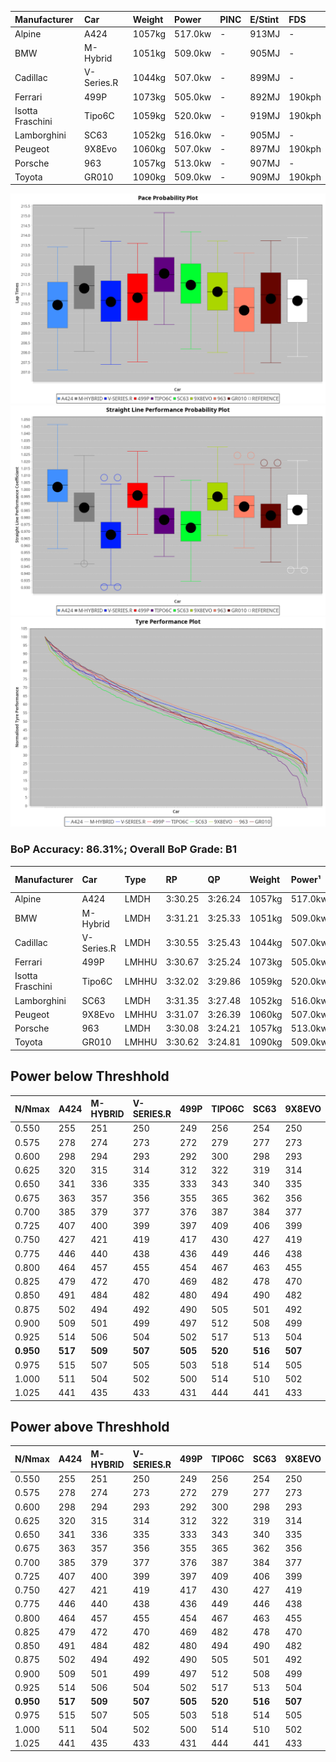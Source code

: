| Manufacturer     | Car        | Weight | Power   | PINC    | E/Stint | FDS     |
|:-|:-|:-|:-|:-|:-|:-|
| Alpine           | A424       | 1057kg | 517.0kw |    -    | 913MJ   |    -    |
| BMW              | M-Hybrid   | 1051kg | 509.0kw |    -    | 905MJ   |    -    |
| Cadillac         | V-Series.R | 1044kg | 507.0kw |    -    | 899MJ   |    -    |
| Ferrari          | 499P       | 1073kg | 505.0kw |    -    | 892MJ   | 190kph  |
| Isotta Fraschini | Tipo6C     | 1059kg | 520.0kw |    -    | 919MJ   | 190kph  |
| Lamborghini      | SC63       | 1052kg | 516.0kw |    -    | 905MJ   |    -    |
| Peugeot          | 9X8Evo     | 1060kg | 507.0kw |    -    | 897MJ   | 190kph  |
| Porsche          | 963        | 1057kg | 513.0kw |    -    | 907MJ   |    -    |
| Toyota           | GR010      | 1090kg | 509.0kw |    -    | 909MJ   | 190kph  |

![PACECHART](./IMG/ACOMETHOD.png)
![STRAIGHTLINEPERFORMANCECHART](./IMG/ACOMETHOD_sp.png)
![TYREPERFORMANCECHART](./IMG/ACOMETHOD_tw.png)

### BoP Accuracy: 86.31%; Overall BoP Grade: B1
| Manufacturer     | Car        | Type  | RP      | QP      | Weight | Power¹  | Threshhold | PINC    | Power²   | E/Stint | AVG Vmax  | FDS     | RDLC | L/Stint | BOP-Grade | Model Accuracy | Model Points | Match%  | SimDiff |
|:-|:-|:-|:-|:-|:-|:-|:-|:-|:-|:-|:-|:-|:-|:-|:-|:-|:-|:-|:-|
| Alpine           | A424       | LMDH  | 3:30.25 | 3:26.24 | 1057kg | 517.0kw | 210.0kph   |    -    | 517.00kw |  913MJ  | 335.87kph |    -    | 0.99 | 12      | -B1       | 99.49%         | 1360         | 86.35%  | -1.15   |
| BMW              | M-Hybrid   | LMDH  | 3:31.21 | 3:25.33 | 1051kg | 509.0kw | 210.0kph   |    -    | 509.00kw |  905MJ  | 333.27kph |    -    | 1.00 | 12      | ~A1       | 98.62%         | 2363         | 100.00% | -0.62   |
| Cadillac         | V-Series.R | LMDH  | 3:30.55 | 3:25.43 | 1044kg | 507.0kw | 210.0kph   |    -    | 507.00kw |  899MJ  | 328.58kph |    -    | 1.02 | 12      | -A2       | 98.50%         | 4201         | 94.36%  | +0.10   |
| Ferrari          | 499P       | LMHHU | 3:30.67 | 3:25.24 | 1073kg | 505.0kw | 210.0kph   |    -    | 505.00kw |  892MJ  | 332.03kph | 190kph  | 1.02 | 12      | -A2       | 100.00%        | 4441         | 93.87%  | +0.12   |
| Isotta Fraschini | Tipo6C     | LMHHU | 3:32.02 | 3:29.86 | 1059kg | 520.0kw | 210.0kph   |    -    | 520.00kw |  919MJ  | 330.81kph | 190kph  | 1.04 | 12      | +E2       | 98.48%         | 130          | 50.75%  | +0.43   |
| Lamborghini      | SC63       | LMDH  | 3:31.35 | 3:27.48 | 1052kg | 516.0kw | 210.0kph   |    -    | 516.00kw |  905MJ  | 329.70kph |    -    | 1.04 | 12      | +A2       | 100.00%        | 784          | 91.77%  | +0.32   |
| Peugeot          | 9X8Evo     | LMHHU | 3:31.07 | 3:26.39 | 1060kg | 507.0kw | 210.0kph   |    -    | 507.00kw |  897MJ  | 333.59kph | 190kph  | 0.99 | 12      | +B2       | 100.00%        | 808          | 84.42%  | +0.28   |
| Porsche          | 963        | LMDH  | 3:30.08 | 3:24.21 | 1057kg | 513.0kw | 210.0kph   |    -    | 513.00kw |  907MJ  | 332.32kph |    -    | 1.00 | 12      | -B2       | 99.87%         | 12613        | 80.20%  | +0.24   |
| Toyota           | GR010      | LMHHU | 3:30.62 | 3:24.81 | 1090kg | 509.0kw | 210.0kph   |    -    | 509.00kw |  909MJ  | 328.36kph | 190kph  | 1.00 | 12      | ~A1       | 99.73%         | 2956         | 95.05%  | +0.27   |

## Power below Threshhold
| N/Nmax    | A424    | M-HYBRID | V-SERIES.R | 499P    | TIPO6C  | SC63    | 9X8EVO  | 963     | GR010   |
|:-|:-|:-|:-|:-|:-|:-|:-|:-|:-|
|  0.550    |  255    |  251     |  250       |  249    |  256    |  254    |  250    |  253    |  251    |
|  0.575    |  278    |  274     |  273       |  272    |  279    |  277    |  273    |  276    |  274    |
|  0.600    |  298    |  294     |  293       |  292    |  300    |  298    |  293    |  296    |  294    |
|  0.625    |  320    |  315     |  314       |  312    |  322    |  319    |  314    |  317    |  315    |
|  0.650    |  341    |  336     |  335       |  333    |  343    |  340    |  335    |  338    |  336    |
|  0.675    |  363    |  357     |  356       |  355    |  365    |  362    |  356    |  360    |  357    |
|  0.700    |  385    |  379     |  377       |  376    |  387    |  384    |  377    |  382    |  379    |
|  0.725    |  407    |  400     |  399       |  397    |  409    |  406    |  399    |  403    |  400    |
|  0.750    |  427    |  421     |  419       |  417    |  430    |  427    |  419    |  424    |  421    |
|  0.775    |  446    |  440     |  438       |  436    |  449    |  446    |  438    |  443    |  440    |
|  0.800    |  464    |  457     |  455       |  454    |  467    |  463    |  455    |  461    |  457    |
|  0.825    |  479    |  472     |  470       |  469    |  482    |  478    |  470    |  476    |  472    |
|  0.850    |  491    |  484     |  482       |  480    |  494    |  490    |  482    |  487    |  484    |
|  0.875    |  502    |  494     |  492       |  490    |  505    |  501    |  492    |  498    |  494    |
|  0.900    |  509    |  501     |  499       |  497    |  512    |  508    |  499    |  505    |  501    |
|  0.925    |  514    |  506     |  504       |  502    |  517    |  513    |  504    |  510    |  506    |
| **0.950** | **517** | **509**  | **507**    | **505** | **520** | **516** | **507** | **513** | **509** |
|  0.975    |  515    |  507     |  505       |  503    |  518    |  514    |  505    |  511    |  507    |
|  1.000    |  511    |  504     |  502       |  500    |  514    |  510    |  502    |  507    |  504    |
|  1.025    |  441    |  435     |  433       |  431    |  444    |  441    |  433    |  438    |  435    |

## Power above Threshhold
| N/Nmax    | A424    | M-HYBRID | V-SERIES.R | 499P    | TIPO6C  | SC63    | 9X8EVO  | 963     | GR010   |
|:-|:-|:-|:-|:-|:-|:-|:-|:-|:-|
|  0.550    |  255    |  251     |  250       |  249    |  256    |  254    |  250    |  253    |  251    |
|  0.575    |  278    |  274     |  273       |  272    |  279    |  277    |  273    |  276    |  274    |
|  0.600    |  298    |  294     |  293       |  292    |  300    |  298    |  293    |  296    |  294    |
|  0.625    |  320    |  315     |  314       |  312    |  322    |  319    |  314    |  317    |  315    |
|  0.650    |  341    |  336     |  335       |  333    |  343    |  340    |  335    |  338    |  336    |
|  0.675    |  363    |  357     |  356       |  355    |  365    |  362    |  356    |  360    |  357    |
|  0.700    |  385    |  379     |  377       |  376    |  387    |  384    |  377    |  382    |  379    |
|  0.725    |  407    |  400     |  399       |  397    |  409    |  406    |  399    |  403    |  400    |
|  0.750    |  427    |  421     |  419       |  417    |  430    |  427    |  419    |  424    |  421    |
|  0.775    |  446    |  440     |  438       |  436    |  449    |  446    |  438    |  443    |  440    |
|  0.800    |  464    |  457     |  455       |  454    |  467    |  463    |  455    |  461    |  457    |
|  0.825    |  479    |  472     |  470       |  469    |  482    |  478    |  470    |  476    |  472    |
|  0.850    |  491    |  484     |  482       |  480    |  494    |  490    |  482    |  487    |  484    |
|  0.875    |  502    |  494     |  492       |  490    |  505    |  501    |  492    |  498    |  494    |
|  0.900    |  509    |  501     |  499       |  497    |  512    |  508    |  499    |  505    |  501    |
|  0.925    |  514    |  506     |  504       |  502    |  517    |  513    |  504    |  510    |  506    |
| **0.950** | **517** | **509**  | **507**    | **505** | **520** | **516** | **507** | **513** | **509** |
|  0.975    |  515    |  507     |  505       |  503    |  518    |  514    |  505    |  511    |  507    |
|  1.000    |  511    |  504     |  502       |  500    |  514    |  510    |  502    |  507    |  504    |
|  1.025    |  441    |  435     |  433       |  431    |  444    |  441    |  433    |  438    |  435    |
